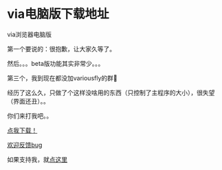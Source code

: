 # via电脑版下载地址

via浏览器电脑版

第一个要说的：很抱歉，让大家久等了。

然后。。。beta版功能其实非常少。。。

第三个，我到现在都没加variousfly的群🤣

经历了这么久，只做了个这样没啥用的东西（只控制了主程序的大小），很失望（界面还丑）。。

你们来打我吧。。

[点我下载！](https://guanghou-my.sharepoint.com/personal/dmlgzs_edu_get365_pw/_layouts/15/guestaccess.aspx?docid=059f04a3e211f4629bbdd50df4db64b03&authkey=AZfHRGtjCYNPkiarRtK1D1c)

[欢迎反馈bug](https://github.com/dmlgzs/forum/issues/4)

如果支持我，就[点这里](https://github.com/dmlgzs/forum/blob/master/支持作者几种方法.md)
